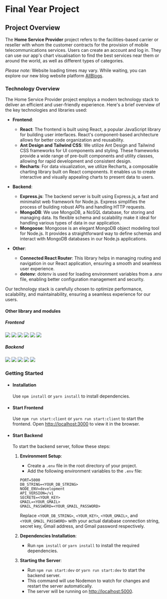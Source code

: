 # Final Year Project

## Project Overview
The **Home Service Provider** project refers to the facilities-based carrier or reseller with whom the customer contracts for the provision of mobile telecommunications services. Users can create an account and log in. They can use our app's chart visualisation to find the best services near them or around the world, as well as different types of categories. 


*Please note:* Website loading times may vary. While waiting, you can explore our new blog website platform [AllBlogs](https://allblogs.in).


### Technology Overview

The Home Service Provider project employs a modern technology stack to deliver an efficient and user-friendly experience. Here's a brief overview of the key technologies and libraries used:

- **Frontend**:
  - **React**: The frontend is built using React, a popular JavaScript library for building user interfaces. React's component-based architecture allows for better code organization and reusability.
  - **Ant Design and Tailwind CSS**: We utilize Ant Design and Tailwind CSS frameworks for UI components and styling. These frameworks provide a wide range of pre-built components and utility classes, allowing for rapid development and consistent design.
  - **Recharts**: For data visualization, we utilize Recharts, a composable charting library built on React components. It enables us to create interactive and visually appealing charts to present data to users.

- **Backend**:
  - **Express.js**: The backend server is built using Express.js, a fast and minimalist web framework for Node.js. Express simplifies the process of building robust APIs and handling HTTP requests.
  - **MongoDB**: We use MongoDB, a NoSQL database, for storing and managing data. Its flexible schema and scalability make it ideal for handling various types of data in our application.
  - **Mongoose**: Mongoose is an elegant MongoDB object modeling tool for Node.js. It provides a straightforward way to define schemas and interact with MongoDB databases in our Node.js applications.

- **Other**:
  - **Connected React Router**: This library helps in managing routing and navigation in our React application, ensuring a smooth and seamless user experience.
  - **dotenv**: dotenv is used for loading environment variables from a .env file, enabling better configuration management and security.

Our technology stack is carefully chosen to optimize performance, scalability, and maintainability, ensuring a seamless experience for our users.

#### Other library and modules
 ##### Frontend

![](https://img.shields.io/badge/Framework-Tailwind-pink)
![](https://img.shields.io/badge/Framework-Antd-blue)
![](https://img.shields.io/badge/Framework-ReactStrap-blue)
![](https://img.shields.io/badge/Framework-Bootstrap-blue)
![](https://img.shields.io/badge/Chart-rechart-pink)
![](https://img.shields.io/badge/Router-connected_react_router-green)

##### Backend

![](https://img.shields.io/badge/Framework-Express-blue)
![](https://img.shields.io/badge/Env-dotenv-red)
![](https://img.shields.io/badge/Middleware-mongoose-pink)
![](https://img.shields.io/badge/Middleware-cors-pink)
![](https://img.shields.io/badge/server-nodemon-orange)

### Getting Started
- #### Installation
    Use `npm install` or `yarn install` to install dependencies.

- #### Start Frontend
    Use `npm run start:client` or `yarn run start:client` to start the frontend.
    Open [http://localhost:3000](http://localhost:3000) to view it in the browser.

- #### Start Backend
    To start the backend server, follow these steps:

    1. **Environment Setup**:
       - Create a `.env` file in the root directory of your project.
       - Add the following environment variables to the `.env` file:

       ```plaintext
       PORT=5000
       DB_STRING=<YOUR_DB_STRING>
       NODE_ENV=development
       API_VERSION=/v1
       SECRETE=<YOUR_KEY>
       GMAIL=<YOUR_GMAIL>
       GMAIL_PASSWORD=<YOUR_GMAIL_PASSWORD>
       ```

       Replace `<YOUR_DB_STRING>`, `<YOUR_KEY>`, `<YOUR_GMAIL>`, and `<YOUR_GMAIL_PASSWORD>` with your actual database connection string, secret key, Gmail address, and Gmail password respectively.

    2. **Dependencies Installation**:
       - Run `npm install` or `yarn install` to install the required dependencies.

    3. **Starting the Server**:
       - Run `npm run start:dev` or `yarn run start:dev` to start the backend server.
       - This command will use Nodemon to watch for changes and restart the server automatically.
       - The server will be running on [http://localhost:5000](http://localhost:5000).




